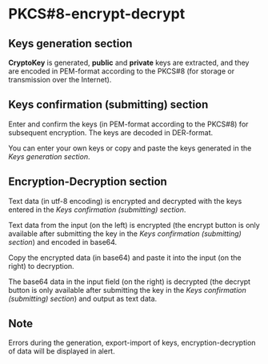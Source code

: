 # PKCS#8-encrypt-decrypt

## Keys generation section

**CryptoKey** is generated, **public** and **private** keys are extracted, and they are encoded in PEM-format according to the PKCS#8 (for storage or transmission over the Internet).

## Keys confirmation (submitting) section

Enter and confirm the keys (in PEM-format according to the PKCS#8) for subsequent encryption. The keys are decoded in DER-format.

You can enter your own keys or copy and paste the keys generated in the *Keys generation section*.

## Encryption-Decryption section

Text data (in utf-8 encoding) is encrypted and decrypted with the keys entered in the *Keys confirmation (submitting) section*.

Text data from the input (on the left) is encrypted (the encrypt button is only available after submitting the key in the *Keys confirmation (submitting) section*) and encoded in base64.

Copy the encrypted data (in base64) and paste it into the input (on the right) to decryption.

The base64 data in the input field (on the right) is decrypted (the decrypt button is only available after submitting the key in the *Keys confirmation (submitting) section*) and output as text data.

## Note

Errors during the generation, export-import of keys, encryption-decryption of data will be displayed in alert.
